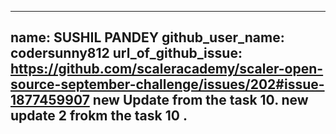 ---
name: SUSHIL PANDEY 
github_user_name: codersunny812
url_of_github_issue: https://github.com/scaleracademy/scaler-open-source-september-challenge/issues/202#issue-1877459907 
new Update  from the task 10.
new update 2 frokm the task 10 .
--